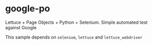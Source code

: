# google-po
Lettuce + Page Objects + Python + Selenium. Simple automated test against Google


This sample depends on `selenium`, `lettuce` and `lettuce_webdriver`
